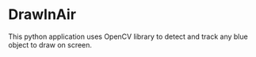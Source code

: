 # DrawInAir
This python application uses OpenCV library to detect and track any blue object to draw on screen. 
